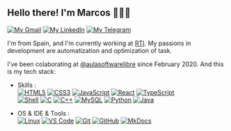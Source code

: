 ## Hello there! I'm Marcos 🙋🏻‍♂️

[![My Gmail](https://img.shields.io/badge/-GMAIL-D14836?style=for-the-badge&logo=gmail&logoColor=white)](https://mail.google.com/mail/u/0/?tab=rm&ogbl#inbox?compose=CllgCJZbjQzNhFmGwxxHTHQVfTLQSvFfTlvrzzFFKKjsKhLHvQCrsKScQQJDhVGGdVrFlDKRHSB)
[![My LinkedIn](https://img.shields.io/badge/LinkedIn-0077B5?style=for-the-badge&logo=linkedin&logoColor=white)](https://www.linkedin.com/in/marcos-rivera-gavil%C3%A1n-806b61184/)
[![My Telegram](https://img.shields.io/badge/-TELEGRAM-2CA5E0?style=for-the-badge&logo=telegram&logoColor=white)](https://t.me/MarcosRigal)


I'm from Spain, and I'm currently working at [RTI](http://www.rti.com/). My passions in development are automatization and optimization of task. 

I've been colaborating at [@aulasoftwarelibre](https://github.com/aulasoftwarelibre) since February 2020. And this is my tech stack:

- Skills : <br />
  [![HTML5](https://img.shields.io/badge/HTML5-E34F26?style=for-the-badge&logo=html5&logoColor=white)]()
  [![CSS3](https://img.shields.io/badge/CSS3-1572B6?style=for-the-badge&logo=css3&logoColor=white)]()
  [![JavaScript](https://img.shields.io/badge/JavaScript-F7DF1E?style=for-the-badge&logo=javascript&logoColor=black)]()
  [![React](https://img.shields.io/badge/-ReactJs-61DAFB?logo=react&logoColor=white&style=for-the-badge)]()
  [![TypeScript](https://img.shields.io/badge/TypeScript-007ACC?style=for-the-badge&logo=typescript&logoColor=white)]()
  <br />
  [![Shell](https://img.shields.io/badge/Shell_Script-6aaa3f?style=for-the-badge&logo=gnu-bash&logoColor=white)]()
  [![C](https://img.shields.io/badge/C-00599C?style=for-the-badge&logo=c&logoColor=white)]()
  [![C++](https://img.shields.io/badge/C%2B%2B-00599C?style=for-the-badge&logo=c%2B%2B&logoColor=white)]()
  [![MySQL](https://img.shields.io/badge/MySQL-E38C00?style=for-the-badge&logo=mysql&logoColor=white)]()
  [![Python](https://img.shields.io/badge/Python-3776AB?style=for-the-badge&logo=python&logoColor=white)]()
  [![Java](https://img.shields.io/badge/Java-D00000?style=for-the-badge&logo=java&logoColor=white)]()

- OS & IDE & Tools : <br />
  [![Linux](https://img.shields.io/badge/Ubuntu-E95420?style=for-the-badge&logo=ubuntu&logoColor=white)]()
  [![VS Code](https://img.shields.io/badge/VSCode-2490D5?style=for-the-badge&logo=visual-studio-code&logoColor=white)]()
  [![Git](https://img.shields.io/badge/Git-E34F26?style=for-the-badge&logo=git&logoColor=white)]()
  [![GitHub](https://img.shields.io/badge/GitHub-000000?style=for-the-badge&logo=github&logoColor=white)]()
  [![MkDocs](https://img.shields.io/badge/Mkdocs-33A5E7?style=for-the-badge&logo=markdown&logoColor=white)]()
